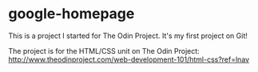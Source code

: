 # google-homepage
This is a project I started for The Odin Project.
It's my first project on Git!

The project is for the HTML/CSS unit on The Odin Project: http://www.theodinproject.com/web-development-101/html-css?ref=lnav